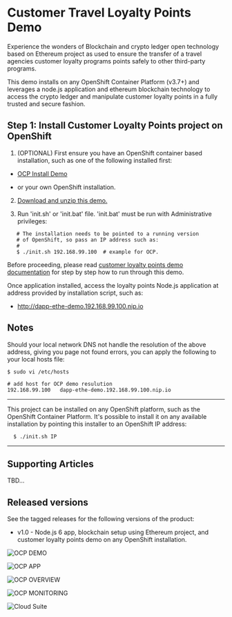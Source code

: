 Customer Travel Loyalty Points Demo
===================================
Experience the wonders of Blockchain and crypto ledger open technology based on Ethereum project as used to ensure the transfer of 
a travel agencies customer loyalty programs points safely to other third-party programs.

This demo installs on any OpenShift Container Platform (v3.7+) and leverages a node.js application and ethereum blockchain 
technology to access the crypto ledger and manipulate customer loyalty points in a fully trusted and secure fashion.


Step 1: Install Customer Loyalty Points project on OpenShift
------------------------------------------------------------
1. (OPTIONAL) First ensure you have an OpenShift container based installation, such as one of the following installed first:

  - [OCP Install Demo](https://github.com/redhatdemocentral/ocp-install-demo)

  - or your own OpenShift installation.

2. [Download and unzip this demo.](https://github.com/eschabell/rhcs-loyalty-points-demo/archive/master.zip)

3. Run 'init.sh' or 'init.bat' file. 'init.bat' must be run with Administrative privileges:
```
   # The installation needs to be pointed to a running version
   # of OpenShift, so pass an IP address such as:
   #
   $ ./init.sh 192.168.99.100  # example for OCP.
```

Before proceeding, please read [customer loyalty points demo documentation](docs/customer_loyalty_points_demo_docs.pdf)
for step by step how to run through this demo.

Once application installed, access the loyalty points Node.js application at address provided by installation
script, such as:

  - http://dapp-ethe-demo.192.168.99.100.nip.io    


Notes
-----

Should your local network DNS not handle the resolution of the above address, giving you page not found errors, you can apply the
following to your local hosts file:

```
$ sudo vi /etc/hosts

# add host for OCP demo resulution
192.168.99.100   dapp-ethe-demo.192.168.99.100.nip.io 
```

-----

This project can be installed on any OpenShift platform, such as the OpenShift Container Platform. It's possible to install it on any available installation by pointing this installer to an OpenShift IP address:
```
  $ ./init.sh IP
```

-----


Supporting Articles
-------------------
TBD...


Released versions
-----------------
See the tagged releases for the following versions of the product:

- v1.0 - Node.js 6 app, blockchain setup using Ethereum project, and customer loyalty points demo on any OpenShift installation.


![OCP DEMO](https://github.com/eschabell/rhcs-loyalty-points-demo/blob/master/docs/demo-images/ocp-demo.png)

![OCP APP](https://github.com/eschabell/rhcs-loyalty-points-demo/blob/master/docs/demo-images/ocp-app.png)

![OCP OVERVIEW](https://github.com/eschabell/rhcs-loyalty-points-demo/blob/master/docs/demo-images/ocp-overview.png)

![OCP MONITORING](https://github.com/eschabell/rhcs-loyalty-points-demo/blob/master/docs/demo-images/ocp-monitoring.png)

![Cloud Suite](https://github.com/eschabell/rhcs-loyalty-points-demo/blob/master/docs/demo-images/rhcs-arch.png)
